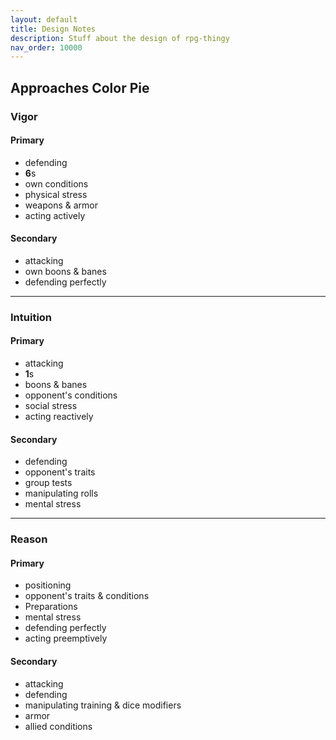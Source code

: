 ```yaml
---
layout: default
title: Design Notes
description: Stuff about the design of rpg-thingy
nav_order: 10000
---
```


## Approaches Color Pie

### Vigor

#### Primary
- defending
- **6**s
- own conditions
- physical stress
- weapons & armor
- acting actively

#### Secondary
- attacking
- own boons & banes
- defending perfectly

---

### Intuition

#### Primary
- attacking
- **1**s
- boons & banes
- opponent's conditions
- social stress
- acting reactively

#### Secondary
- defending
- opponent's traits
- group tests
- manipulating rolls
- mental stress

---

### Reason

#### Primary
- positioning
- opponent's traits & conditions
- Preparations
- mental stress
- defending perfectly
- acting preemptively

#### Secondary
- attacking
- defending
- manipulating training & dice modifiers
- armor
- allied conditions
